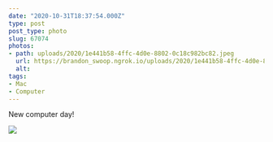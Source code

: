 ```yaml
---
date: "2020-10-31T18:37:54.000Z"
type: post 
post_type: photo
slug: 67074
photos: 
- path: uploads/2020/1e441b58-4ffc-4d0e-8802-0c18c982bc82.jpeg
  url: https://brandon_swoop.ngrok.io/uploads/2020/1e441b58-4ffc-4d0e-8802-0c18c982bc82.jpeg
  alt: 
tags: 
- Mac
- Computer
---
```

New computer day!


![](/uploads/2020/1e441b58-4ffc-4d0e-8802-0c18c982bc82.jpeg)
